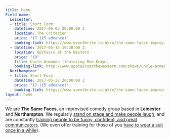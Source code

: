 ```yaml
---
title: Home
Field name:
  Leicester:
  - title: Short Form
    datetime: 2017-06-03 20:00:00 Z
    location: The Criterion
    price: "£7 (£5 advance)"
    booking-link: https://www.eventbrite.co.uk/e/the-same-faces-improvised-comedy-leicester-tickets-30686019711?aff=erelexpmlt
  - datetime: 2017-05-15 19:30:00 Z
    location: Upstairs at the Western
    price: "£8"
    title: Uncle Armando (featuring Rob Kemp)
    booking-link: http://www.upstairsatthewestern.com/shows/uncle-armando-may-2017/
  Northampton:
  - title: Short Form
    datetime: 2017-05-27 20:00:00 Z
    price: "£7 (£5 advance)"
    booking-link: https://www.eventbrite.co.uk/e/the-same-faces-improvised-comedy-northampton-tickets-31571746945?aff=erelpanelorg
layout: home
---
```


We are **The Same Faces**, an improvised comedy group based in **Leicester** and **Northampton**.  We regularly [stand on stage and make people laugh](/shows), and are constantly [training people to be funny, confident, and great communicators](/workshops). (We even offer training for those of you [have to wear a suit once in a while](/corporate)).
